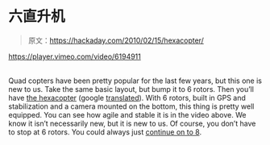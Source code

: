 # 六直升机

> 原文：<https://hackaday.com/2010/02/15/hexacopter/>

<https://player.vimeo.com/video/6194911>

</div><br/> Quad copters have been pretty popular for the last few years, but this one is new to us. Take the same basic layout, but bump it to 6 rotors. Then you’ll have <a href="http://mikrokopter.de/ucwiki/en/MK-Hexa" target="_blank">the hexacopter</a> (google <a href="http://translate.google.com/translate?js=y&amp;prev=_t&amp;hl=en&amp;ie=UTF-8&amp;layout=1&amp;eotf=1&amp;u=http://mikrokopter.de/ucwiki/en/MK-Hexa&amp;sl=de&amp;tl=en" target="_blank">translated</a>). With 6 rotors, built in GPS and stabilization and a camera mounted on the bottom, this thing is pretty well equipped. You can see how agile and stable it is in the video above. We know it isn’t necessarily new, but it is new to us. Of course, you don’t have to stop at 6 rotors. You could always just <a href="http://mikrokopter.de/ucwiki/VideoAbspielen?id=189" target="_blank">continue on to 8</a>. </body> </html>